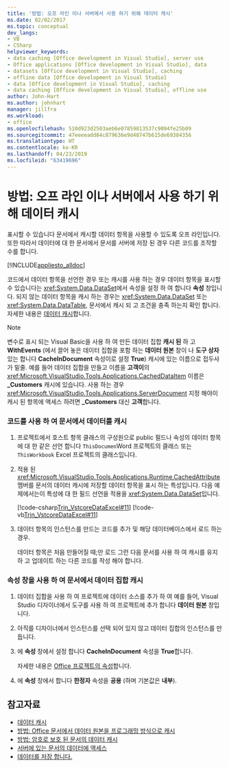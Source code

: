 ```yaml
---
title: '방법: 오프 라인 이나 서버에서 사용 하기 위해 데이터 캐시'
ms.date: 02/02/2017
ms.topic: conceptual
dev_langs:
- VB
- CSharp
helpviewer_keywords:
- data caching [Office development in Visual Studio], server use
- Office applications [Office development in Visual Studio], data
- datasets [Office development in Visual Studio], caching
- offline data [Office development in Visual Studio]
- data [Office development in Visual Studio], caching
- data caching [Office development in Visual Studio], offline use
author: John-Hart
ms.author: johnhart
manager: jillfra
ms.workload:
- office
ms.openlocfilehash: 510d923d2503aeb6e07859813537c9094fe25b09
ms.sourcegitcommit: 47eeeeadd84c879636e9d48747b615de69384356
ms.translationtype: HT
ms.contentlocale: ko-KR
ms.lasthandoff: 04/23/2019
ms.locfileid: "63419696"
---
```

# <a name="how-to-cache-data-for-use-offline-or-on-a-server"></a>방법: 오프 라인 이나 서버에서 사용 하기 위해 데이터 캐시
  표시할 수 있습니다 문서에서 캐시할 데이터 항목을 사용할 수 있도록 오프 라인입니다. 또한 따라서 데이터에 대 한 문서에서 문서를 서버에 저장 된 경우 다른 코드를 조작할 수를 합니다.

 [!INCLUDE[appliesto_alldoc](../vsto/includes/appliesto-alldoc-md.md)]

 코드에서 데이터 항목을 선언한 경우 또는 캐시를 사용 하는 경우 데이터 항목을 표시할 수 있습니다는 <xref:System.Data.DataSet>에서 속성을 설정 하 여 합니다 **속성** 창입니다. 되지 않는 데이터 항목을 캐시 하는 경우는 <xref:System.Data.DataSet> 또는 <xref:System.Data.DataTable>, 문서에서 캐시 되 고 조건을 충족 하는지 확인 합니다. 자세한 내용은 [데이터 캐시](../vsto/caching-data.md)합니다.

> [!NOTE]
> 변수로 표시 되는 Visual Basic을 사용 하 여 만든 데이터 집합 **캐시 된** 하 고 **WithEvents** (에서 끌어 놓은 데이터 집합을 포함 하는 **데이터 원본** 창이 나 **도구 상자** 있는 합니다 **CacheInDocument** 속성이로 설정 **True**) 캐시에 있는 이름으로 접두사가 밑줄. 예를 들어 데이터 집합을 만들고 이름을 **고객이**의 <xref:Microsoft.VisualStudio.Tools.Applications.CachedDataItem> 이름은 **_Customers** 캐시에 있습니다. 사용 하는 경우 <xref:Microsoft.VisualStudio.Tools.Applications.ServerDocument> 지정 해야이 캐시 된 항목에 액세스 하려면 **_Customers** 대신 **고객**합니다.

### <a name="to-cache-data-in-the-document-using-code"></a>코드를 사용 하 여 문서에서 데이터를 캐시

1. 프로젝트에서 호스트 항목 클래스의 구성원으로 public 필드나 속성의 데이터 항목에 대 한 같은 선언 합니다 `ThisDocumen`Word 프로젝트의 클래스 또는 `ThisWorkbook` Excel 프로젝트의 클래스입니다.

2. 적용 된 <xref:Microsoft.VisualStudio.Tools.Applications.Runtime.CachedAttribute> 멤버를 문서의 데이터 캐시에 저장할 데이터 항목을 표시 하는 특성입니다. 다음 예제에서는이 특성에 대 한 필드 선언을 적용을 <xref:System.Data.DataSet>입니다.

     [!code-csharp[Trin_VstcoreDataExcel#11](../vsto/codesnippet/CSharp/Trin_VstcoreDataExcelCS/Sheet1.cs#11)]
     [!code-vb[Trin_VstcoreDataExcel#11](../vsto/codesnippet/VisualBasic/Trin_VstcoreDataExcelVB/Sheet1.vb#11)]

3. 데이터 항목의 인스턴스를 만드는 코드를 추가 및 해당 데이터베이스에서 로드 하는 경우.

     데이터 항목은 처음 만들어질 때;만 로드 그런 다음 문서를 사용 하 여 캐시를 유지 하 고 업데이트 하는 다른 코드를 작성 해야 합니다.

### <a name="to-cache-a-dataset-in-the-document-by-using-the-properties-window"></a>속성 창을 사용 하 여 문서에서 데이터 집합 캐시

1. 데이터 집합을 사용 하 여 프로젝트에 데이터 소스를 추가 하 여 예를 들어, Visual Studio 디자이너에서 도구를 사용 하 여 프로젝트에 추가 합니다 **데이터 원본** 창입니다.

2. 아직를 디자이너에서 인스턴스를 선택 되어 있지 않고 데이터 집합의 인스턴스를 만듭니다.

3. 에 **속성** 창에서 설정 합니다 **CacheInDocument** 속성을 **True**합니다.

     자세한 내용은 [Office 프로젝트의 속성](../vsto/properties-in-office-projects.md)합니다.

4. 에 **속성** 창에서 합니다 **한정자** 속성을 **공용** (하며 기본값은 **내부**).

## <a name="see-also"></a>참고자료
- [데이터 캐시](../vsto/caching-data.md)
- [방법: Office 문서에서 데이터 원본을 프로그래밍 방식으로 캐시](../vsto/how-to-programmatically-cache-a-data-source-in-an-office-document.md)
- [방법: 암호로 보호 된 문서의 데이터 캐시](../vsto/how-to-cache-data-in-a-password-protected-document.md)
- [서버에 있는 문서의 데이터에 액세스](../vsto/accessing-data-in-documents-on-the-server.md)
- [데이터를 저장 합니다.](../data-tools/saving-data.md)
